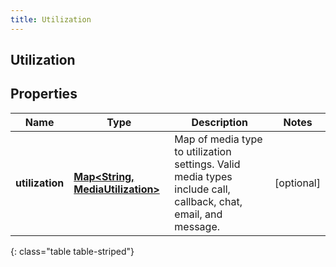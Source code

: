 ```yaml
---
title: Utilization
---
```

## Utilization


## Properties

| Name | Type | Description | Notes |
| ------------ | ------------- | ------------- | ------------- |
| **utilization** | <!----><!---->[**Map&lt;String, MediaUtilization&gt;**](MediaUtilization.html)<!----> | Map of media type to utilization settings.  Valid media types include call, callback, chat, email, and message. |  [optional] |
{: class="table table-striped"}



